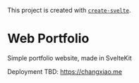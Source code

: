 This project is created with [`create-svelte`](https://github.com/sveltejs/kit/tree/master/packages/create-svelte).

# Web Portfolio

Simple portfolio website, made in SvelteKit

Deployment TBD: https://changxiao.me